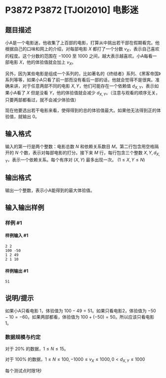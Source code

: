 # P3872 P3872 [TJOI2010] 电影迷

## 题目描述

小A是一个电影迷，他收集了上百部的电影，打算从中挑出若干部在假期看完。他根据自己的口味和网上的介绍，对每部电影 $X$ 都打了一个分数 $v_X$，表示自己喜欢的程度。这个分数的范围在 $-1000$ 至 $1000$ 之间，越大表示越喜欢。小A每看一部电影 $X$，他的体验值就会加上 $v_X$。

另外，因为某些电影是组成一个系列的，比如著名的《终结者》系列、《黑客帝国》系列等等，如果小A只看了前一部而没有看后一部的话，他就会觉得不是很爽。准确来讲，对于任意两部不同的电影 $X,Y$，他们可能存在一个依赖值 $d_{X,Y}$，表示如果小A看了 $X$ 但是没看 $Y$，他的体验值就会减少 $d_{X,Y}$。（注意与观看的顺序无关，只要两部都看过，就不会减少体验值）

现在他要选出若干电影来看，使得得到的总的体验值最大。如果他无法得到正的体验值，就输出 $0$。

## 输入格式

输入的第一行是两个整数：电影总数 $N$ 和依赖关系数目 $M$。第二行包含用空格隔开的 $N$ 个数，表示对每部电影的打分。接下来 $M$ 行，每行包含三个整数 $X,Y,d_{X,Y}$，表示一个依赖关系。每个有序对 $(X,Y)$ 最多出现一次。$\pod{1\le X,Y\le N}$

## 输出格式

输出一个整数，表示小A能得到的最大体验值。

## 输入输出样例

### 样例 #1

#### 样例输入 #1

```
2 2
100 -50
1 2 49
2 1 10
```

#### 样例输出 #1

```
51
```

## 说明/提示

如果小A只看电影 $1$，体验值为 $100-49=51$。如果只看电影2，体验值为 $-50-10=-60$。如果两部都看，体验值为 $100+(-50)=50$。所以应该只看电影 $1$。

### 数据规模与约定

对于 $20\%$ 的数据，$1\le N\le 15$。

对于 $100\%$ 的数据，$1\le N\le 100,-1000\le v_X \le 1000,0<d_{X,Y}\le 1000$

每个测试点时限1秒
